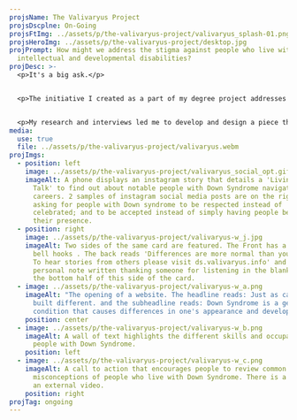 ```yaml
---
projsName: The Valivaryus Project
projsDscplne: On-Going
projsFtImg: ../assets/p/the-valivaryus-project/valivaryus_splash-01.png
projsHeroImg: ../assets/p/the-valivaryus-project/desktop.jpg
projPrompt: How might we address the stigma against people who live with
  intellectual and developmental disabilities?
projDesc: >-
  <p>It's a big ask.</p>


  <p>The initiative I created as a part of my degree project addresses Down Syndrome in particular due to my sister's personal experiences and my own observations over the course of our lives. Initially, this was a pointed effort to address the lack of funding in public education settings.</p>


  <p>My research and interviews led me to develop and design a piece that would address common-day pain points to tackle where the lack of awareness and funding shortfalls really start to rear their heads.</p>
media:
  use: true
  file: ../assets/p/the-valivaryus-project/valivaryus.webm
projImgs:
  - position: left
    image: ../assets/p/the-valivaryus-project/valivaryus_social_opt.gif
    imageAlt: A phone displays an instagram story that details a 'Living & Live
      Talk' to find out about notable people with Down Syndrome navigating their
      careers. 2 samples of instagram social media posts are on the right,
      asking for people with Down syndrome to be respected instead of
      celebrated; and to be accepted instead of simply having people be aware of
      their presence.
  - position: right
    image: ../assets/p/the-valivaryus-project/valivaryus-w_j.jpg
    imageAlt: Two sides of the same card are featured. The Front has a quote from
      bell hooks . The back reads 'Differences are more normal than you think.
      To hear stories from others please visit ds.valivaryus.info' and a
      personal note written thanking someone for listening in the blank space on
      the bottom half of this side of the card.
  - image: ../assets/p/the-valivaryus-project/valivaryus-w_a.png
    imageAlt: "The opening of a website. The headline reads: Just as capable, Just
      built different. and the subheadline reads: Down Syndrome is a genetic
      condition that causes differences in one's appearance and development."
    position: center
  - image: ../assets/p/the-valivaryus-project/valivaryus-w_b.png
    imageAlt: A wall of text highlights the different skills and occupations held by
      people with Down Syndrome.
    position: left
  - image: ../assets/p/the-valivaryus-project/valivaryus-w_c.png
    imageAlt: A call to action that encourages people to review common
      misconceptions of people who live with Down Syndrome. There is a link to
      an external video.
    position: right
projTag: ongoing
---
```

